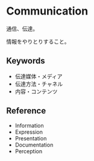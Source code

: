 # Communication

通信、伝達。

情報をやりとりすること。

## Keywords

- 伝達媒体・メディア
- 伝達方法・チャネル
- 内容・コンテンツ

## Reference

- Information
- Expression
- Presentation
- Documentation
- Perception
